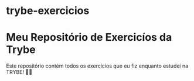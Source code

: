 # trybe-exercicios

# Meu Repositório de Exercicíos da Trybe

Este repositório contém todos os exercícios que eu fiz enquanto estudei na TRYBE!
👏👏
